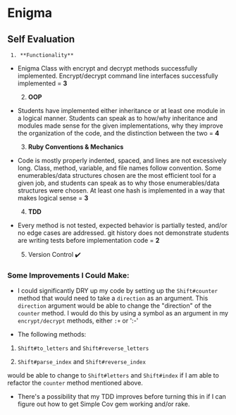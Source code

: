 # Enigma
## Self Evaluation


     1. **Functionality**

- Enigma Class with encrypt and decrypt methods successfully implemented. Encrypt/decrypt command line interfaces successfully implemented = **3**


     2. **OOP**

- Students have implemented either inheritance or at least one module in a logical manner. Students can speak as to how/why inheritance and modules made sense for the given implementations, why they improve the organization of the code, and the distinction between the two = **4**


     3. **Ruby Conventions & Mechanics**

- Code is mostly properly indented, spaced, and lines are not excessively long. Class, method, variable, and file names follow convention. Some enumerables/data structures chosen are the most efficient tool for a given job, and students can speak as to why those enumerables/data structures were chosen. At least one hash is implemented in a way that makes logical sense = **3**


     4. **TDD**

- Every method is not tested, expected behavior is partially tested, and/or no edge cases are addressed. git history does not demonstrate students are writing tests before implementation code = **2**


     5. Version Control  ✔️


### Some Improvements I Could Make:


- I could significantly DRY up my code by setting up the `Shift#counter` method that would need to take a `direction` as an argument. This `direction` argument would be able to change the "direction" of the `counter` method. I would do this by using a symbol as an argument in my `encrypt/decrypt` methods, either `:+` or ':-'

- The following methods:

1. `Shift#to_letters` and `Shift#reverse_letters`

2. `Shift#parse_index` and `Shift#reverse_index`

would be able to change to `Shift#letters` and `Shift#index` if I am able to refactor the `counter` method mentioned above.

- There's a possibility that my TDD improves before turning this in if I can figure out how to get Simple Cov gem working and/or rake.

